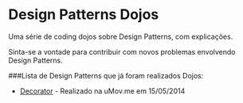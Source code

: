 Design Patterns Dojos
==============================

Uma série de coding dojos sobre Design Patterns, com explicações. 

Sinta-se a vontade para contribuir com novos problemas envolvendo Design Patterns.

###Lista de Design Patterns que já foram realizados Dojos:

* [Decorator](patterns/decorator.md) - Realizado na uMov.me em 15/05/2014